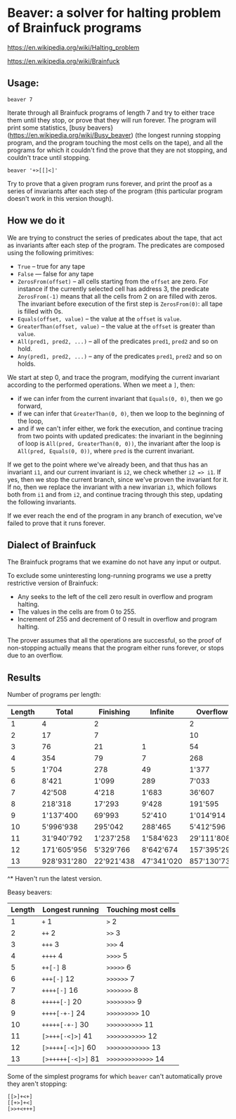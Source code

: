 # Beaver: a solver for halting problem of Brainfuck programs

<https://en.wikipedia.org/wiki/Halting_problem>

<https://en.wikipedia.org/wiki/Brainfuck>

## Usage:

    beaver 7

Iterate through all Brainfuck programs of length 7 and try to either trace them until they stop, or prove that they will run forever. The program will print some statistics, [busy beavers}(https://en.wikipedia.org/wiki/Busy_beaver) (the longest running stopping program, and the program touching the most cells on the tape), and all the programs for which it couldn't find the prove that they are not stopping, and couldn't trace until stopping.

    beaver '+>[[]<]'

Try to prove that a given program runs forever, and print the proof as a series of invariants after each step of the program (this particular program doesn't work in this version though).

## How we do it

We are trying to construct the series of predicates about the tape, that act as invariants after each step of the program. The predicates are composed using the following primitives:

* `True` – true for any tape
* `False` — false for any tape
* `ZerosFrom(offset)` – all cells starting from the `offset` are zero. For instance if the currently selected cell has address 3, the predicate `ZerosFrom(-1)` means that all the cells from 2 on are filled with zeros. The invariant before execution of the first step is `ZerosFrom(0)`: all tape is filled with 0s.
* `Equals(offset, value)` – the value at the `offset` is `value`.
* `GreaterThan(offset, value)` – the value at the `offset` is greater than `value`.
* `All(pred1, pred2, ...)` – all of the predicates `pred1`, `pred2` and so on hold.
* `Any(pred1, pred2, ...)` – any of the predicates `pred1`, `pred2` and so on holds.

We start at step 0, and trace the program, modifying the current invariant according to the performed operations. When we meet a `]`, then:
- if we can infer from the current invariant that `Equals(0, 0)`, then we go forward,
- if we can infer that `GreaterThan(0, 0)`, then we loop to the beginning of the loop,
- and if we can't infer either, we fork the execution, and continue tracing from two points with updated predicates: the invariant in the beginning of loop is `All(pred, GreaterThan(0, 0))`, the invariant after the loop is `All(pred, Equals(0, 0))`, where `pred` is the current invariant.

If we get to the point where we've already been, and that thus has an invariant `i1`, and our current invariant is `i2`, we check whether `i2 => i1`. If yes, then we stop the current branch, since we've proven the invariant for it. If no, then we replace the invariant with a new invarian `i3`, which follows both from `i1` and from `i2`, and continue tracing through this step, updating the following invariants.

If we ever reach the end of the program in any branch of execution, we've failed to prove that it runs forever.

## Dialect of Brainfuck

The Brainfuck programs that we examine do not have any input or output.

To exclude some uninteresting long-running programs we use a pretty restrictive version of Brainfuck:

* Any seeks to the left of the cell zero result in overflow and program halting.
* The values in the cells are from 0 to 255.
* Increment of 255 and decrement of 0 result in overflow and program halting.

The prover assumes that all the operations are successful, so the proof of non-stopping actually means that the program either runs forever, or stops due to an overflow. 

## Results

Number of programs per length:

| Length | Total       | Finishing  | Infinite   | Overflow    | Unknown   |
| ------ | ----------- | ---------- | ---------- | ----------- | --------- |
| 1      | 4           | 2          |            | 2           |           |
| 2      | 17          | 7          |            | 10          |           |
| 3      | 76          | 21         | 1          | 54          |           |
| 4      | 354         | 79         | 7          | 268         |           |
| 5      | 1'704       | 278        | 49         | 1'377       |           |
| 6      | 8'421       | 1'099      | 289        | 7'033       |           |
| 7      | 42'508      | 4'218      | 1'683      | 36'607      |           |
| 8      | 218'318     | 17'293     | 9'428      | 191'595     | 2         |
| 9      | 1'137'400   | 69'993     | 52'410     | 1'014'914   | 83        |
| 10     | 5'996'938   | 295'042    | 288'465    | 5'412'596   | 835       |
| 11     | 31'940'792  | 1'237'258  | 1'584'623  | 29'111'808  | 7'103     |
| 12     | 171'605'956 | 5'329'766  | 8'642'674  | 157'395'298 | 238'218*  |
| 13     | 928'931'280 | 22'921'438 | 47'341'020 | 857'130'730 | 1'538'092* |

^* Haven't run the latest version.

Beasy beavers:

| Length | Longest running    | Touching most cells |
| ------ | ------------------ | ------------------- |
| 1      | `+` 1              | `>` 2               |
| 2      | `++` 2             | `>>` 3              |
| 3      | `+++` 3            | `>>>` 4             |
| 4      | `++++` 4           | `>>>>` 5            |
| 5      | `++[-]` 8          | `>>>>>` 6           |
| 6      | `+++[-]` 12        | `>>>>>>` 7          |
| 7      | `++++[-]` 16       | `>>>>>>>` 8         |
| 8      | `+++++[-]` 20      | `>>>>>>>>` 9        |
| 9      | `++++[-+-]` 24     | `>>>>>>>>>` 10      |
| 10     | `+++++[-+-]` 30    | `>>>>>>>>>>` 11     |
| 11     | `[>+++[-<]>]` 41   | `>>>>>>>>>>>` 12    |
| 12     | `[>++++[-<]>]` 60  | `>>>>>>>>>>>>` 13   |
| 13     | `[>+++++[-<]>]` 81 | `>>>>>>>>>>>>>` 14  |

Some of the simplest programs for which `beaver` can't automatically prove they aren't stopping:
    
    [[>]+<+]
    [[+>]+<]
    [>>+<+++]
